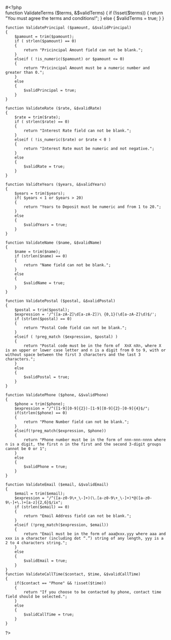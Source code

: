 #<?php        
    function ValidateTerms ($terms, &$validTerms)
    {
        if (!isset($terms))
        {
            return "You must agree the terms and conditions!";
        }
        else
        {
            $validTerms = true;
        }
    }
    
    function ValidatePrincipal ($pamount, &$validPrincipal)
    {
        $pamount = trim($pamount);
        if ( strlen($pamount) == 0)
        {
            return "Pricincipal Amount field can not be blank.";
        }
        elseif ( !is_numeric($pamount) or $pamount <= 0)
        {
            return "Pricincipal Amount must be a numeric number and greater than 0.";
        }
        else
        {
            $validPrincipal = true;
        }
    }

    function ValidateRate ($rate, &$validRate)
    {
        $rate = trim($rate);
        if ( strlen($rate) == 0)
        {
            return "Interest Rate field can not be blank.";
        }
        elseif ( !is_numeric($rate) or $rate < 0 )
        {
            return "Interest Rate must be numeric and not negative.";
        }
        else
        {
            $validRate = true;
        }
    }

    function ValidteYears ($years, &$validYears)
    {
        $years = trim($years);
        if( $years < 1 or $years > 20)
        {
            return "Years to Deposit must be numeric and from 1 to 20.";
        }
        else
        {
            $validYears = true;
        }
    }

    function ValidateName ($name, &$validName)
    {
        $name = trim($name);
        if (strlen($name) == 0)
        {
            return "Name field can not be blank.";
        }
        else
        {
            $validName = true;
        }
    }

    function ValidatePostal ($postal, &$validPostal)
    {
        $postal = trim($postal);
        $expression = '/^([a-zA-Z]\d[a-zA-Z])\ {0,1}(\d[a-zA-Z]\d)$/';
        if (strlen($postal) == 0)
        {
            return "Postal Code field can not be blank.";
        }
        elseif ( !preg_match ($expression, $postal) )
        {
            return "Postal code must be in the form of  XnX nXn, where X is an upper or lower case letter and n is a digit from 0 to 9, with or without space between the first 3 characters and the last 3 characters.";
        }
        else
        {
            $validPostal = true;
        }
    }

    function ValidatePhone ($phone, &$validPhone)
    {
        $phone = trim($phone);
        $expression = "/^([1-9][0-9]{2})-[1-9][0-9]{2}-[0-9]{4}$/";
        if(strlen($phone) == 0)
        {
            return "Phone Number field can not be blank.";
        }
        elseif(!preg_match($expression, $phone))
        {
            return "Phone number must be in the form of nnn-nnn-nnnn where n is a digit, the first n in the first and the second 3-digit groups cannot be 0 or 1";
        }
        else
        {
            $validPhone = true;
        }
    }

    function ValidateEmail ($email, &$validEmail)
    {
        $email = trim($email);
        $expression = "/^([a-z0-9\+_\-]+)(\.[a-z0-9\+_\-]+)*@([a-z0-9\-]+\.)+[a-z]{2,6}$/ix";
        if (strlen($email) == 0)
        {
            return "Email Address field can not be blank.";
        }
        elseif (!preg_match($expression, $email)) 
        {
            return "Email must be in the form of aaa@xxx.yyy where aaa and xxx is a character (including dot “.”) string of any length, yyy is a 2 to 4 characters string.";
        }
        else
        {
            $validEmail = true;
        }
    }
    function ValidateCallTime($contact, $time, &$validCallTime)
    {
        if($contact == "Phone" && !isset($time))
        {
            return "If you choose to be contacted by phone, contact time field should be selected.";
        }
        else
        {
            $validCallTime = true;
        }
    }
    
?>
